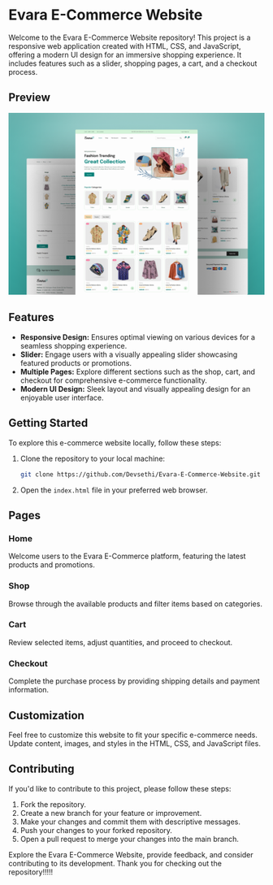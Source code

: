 # Evara E-Commerce Website

Welcome to the Evara E-Commerce Website repository! This project is a responsive web application created with HTML, CSS, and JavaScript, offering a modern UI design for an immersive shopping experience. It includes features such as a slider, shopping pages, a cart, and a checkout process.

## Preview

![Evara E-Commerce Website Preview](Preview.png)

## Features

- **Responsive Design:** Ensures optimal viewing on various devices for a seamless shopping experience.
- **Slider:** Engage users with a visually appealing slider showcasing featured products or promotions.
- **Multiple Pages:** Explore different sections such as the shop, cart, and checkout for comprehensive e-commerce functionality.
- **Modern UI Design:** Sleek layout and visually appealing design for an enjoyable user interface.

## Getting Started

To explore this e-commerce website locally, follow these steps:

1. Clone the repository to your local machine:

   ```bash
   git clone https://github.com/Devsethi/Evara-E-Commerce-Website.git
   ```

2. Open the `index.html` file in your preferred web browser.

## Pages

### Home

Welcome users to the Evara E-Commerce platform, featuring the latest products and promotions.

### Shop

Browse through the available products and filter items based on categories.

### Cart

Review selected items, adjust quantities, and proceed to checkout.

### Checkout

Complete the purchase process by providing shipping details and payment information.

## Customization

Feel free to customize this website to fit your specific e-commerce needs. Update content, images, and styles in the HTML, CSS, and JavaScript files.

## Contributing

If you'd like to contribute to this project, please follow these steps:

1. Fork the repository.
2. Create a new branch for your feature or improvement.
3. Make your changes and commit them with descriptive messages.
4. Push your changes to your forked repository.
5. Open a pull request to merge your changes into the main branch.

Explore the Evara E-Commerce Website, provide feedback, and consider contributing to its development. Thank you for checking out the repository!!!!!